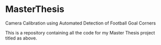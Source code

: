 # MasterThesis
Camera Calibration using Automated Detection of Football Goal Corners

This is a repository containing all the code for my Master Thesis project titled as above.

